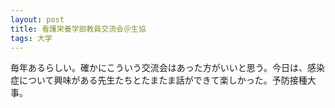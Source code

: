 ```yaml
---
layout: post
title: 看護栄養学部教員交流会＠生協
tags: 大学
---
```


毎年あるらしい。確かにこういう交流会はあった方がいいと思う。今日は、感染症について興味がある先生たちとたまたま話ができて楽しかった。予防接種大事。
